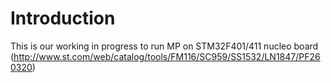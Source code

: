 # Introduction

This is our working in progress to run MP on STM32F401/411 nucleo board (http://www.st.com/web/catalog/tools/FM116/SC959/SS1532/LN1847/PF260320)

